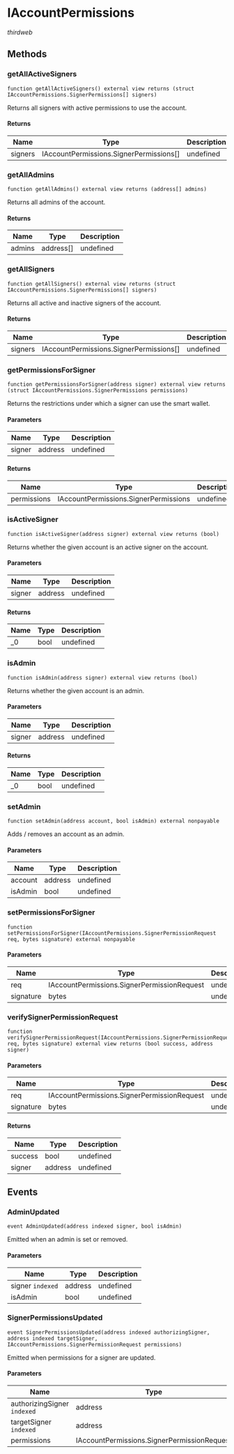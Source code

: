 # IAccountPermissions

*thirdweb*







## Methods

### getAllActiveSigners

```solidity
function getAllActiveSigners() external view returns (struct IAccountPermissions.SignerPermissions[] signers)
```

Returns all signers with active permissions to use the account.




#### Returns

| Name | Type | Description |
|---|---|---|
| signers | IAccountPermissions.SignerPermissions[] | undefined |

### getAllAdmins

```solidity
function getAllAdmins() external view returns (address[] admins)
```

Returns all admins of the account.




#### Returns

| Name | Type | Description |
|---|---|---|
| admins | address[] | undefined |

### getAllSigners

```solidity
function getAllSigners() external view returns (struct IAccountPermissions.SignerPermissions[] signers)
```

Returns all active and inactive signers of the account.




#### Returns

| Name | Type | Description |
|---|---|---|
| signers | IAccountPermissions.SignerPermissions[] | undefined |

### getPermissionsForSigner

```solidity
function getPermissionsForSigner(address signer) external view returns (struct IAccountPermissions.SignerPermissions permissions)
```

Returns the restrictions under which a signer can use the smart wallet.



#### Parameters

| Name | Type | Description |
|---|---|---|
| signer | address | undefined |

#### Returns

| Name | Type | Description |
|---|---|---|
| permissions | IAccountPermissions.SignerPermissions | undefined |

### isActiveSigner

```solidity
function isActiveSigner(address signer) external view returns (bool)
```

Returns whether the given account is an active signer on the account.



#### Parameters

| Name | Type | Description |
|---|---|---|
| signer | address | undefined |

#### Returns

| Name | Type | Description |
|---|---|---|
| _0 | bool | undefined |

### isAdmin

```solidity
function isAdmin(address signer) external view returns (bool)
```

Returns whether the given account is an admin.



#### Parameters

| Name | Type | Description |
|---|---|---|
| signer | address | undefined |

#### Returns

| Name | Type | Description |
|---|---|---|
| _0 | bool | undefined |

### setAdmin

```solidity
function setAdmin(address account, bool isAdmin) external nonpayable
```

Adds / removes an account as an admin.



#### Parameters

| Name | Type | Description |
|---|---|---|
| account | address | undefined |
| isAdmin | bool | undefined |

### setPermissionsForSigner

```solidity
function setPermissionsForSigner(IAccountPermissions.SignerPermissionRequest req, bytes signature) external nonpayable
```





#### Parameters

| Name | Type | Description |
|---|---|---|
| req | IAccountPermissions.SignerPermissionRequest | undefined |
| signature | bytes | undefined |

### verifySignerPermissionRequest

```solidity
function verifySignerPermissionRequest(IAccountPermissions.SignerPermissionRequest req, bytes signature) external view returns (bool success, address signer)
```





#### Parameters

| Name | Type | Description |
|---|---|---|
| req | IAccountPermissions.SignerPermissionRequest | undefined |
| signature | bytes | undefined |

#### Returns

| Name | Type | Description |
|---|---|---|
| success | bool | undefined |
| signer | address | undefined |



## Events

### AdminUpdated

```solidity
event AdminUpdated(address indexed signer, bool isAdmin)
```

Emitted when an admin is set or removed.



#### Parameters

| Name | Type | Description |
|---|---|---|
| signer `indexed` | address | undefined |
| isAdmin  | bool | undefined |

### SignerPermissionsUpdated

```solidity
event SignerPermissionsUpdated(address indexed authorizingSigner, address indexed targetSigner, IAccountPermissions.SignerPermissionRequest permissions)
```

Emitted when permissions for a signer are updated.



#### Parameters

| Name | Type | Description |
|---|---|---|
| authorizingSigner `indexed` | address | undefined |
| targetSigner `indexed` | address | undefined |
| permissions  | IAccountPermissions.SignerPermissionRequest | undefined |




